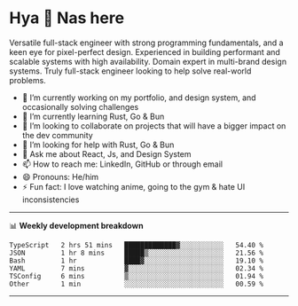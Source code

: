 # Hya 👋 Nas here

Versatile full-stack engineer with strong programming fundamentals, and a keen eye for pixel-perfect design. Experienced in building performant and scalable systems with high availability. Domain expert in multi-brand design systems. Truly full-stack engineer looking to help solve real-world problems.

- 🔭 I’m currently working on my portfolio, and design system, and occasionally solving challenges
- 🌱 I’m currently learning Rust, Go & Bun
- 👯 I’m looking to collaborate on projects that will have a bigger impact on the dev community
- 🤔 I’m looking for help with Rust, Go & Bun
- 💬 Ask me about React, Js, and Design System
- 📫 How to reach me: LinkedIn, GitHub or through email
- 😄 Pronouns: He/him
- ⚡ Fun fact: I love watching anime, going to the gym & hate UI inconsistencies

-------
📊 **Weekly development breakdown**
<!--START_SECTION:waka-->

```text
TypeScript   2 hrs 51 mins   █████████████▓░░░░░░░░░░░   54.40 %
JSON         1 hr 8 mins     █████▒░░░░░░░░░░░░░░░░░░░   21.56 %
Bash         1 hr            ████▓░░░░░░░░░░░░░░░░░░░░   19.10 %
YAML         7 mins          ▓░░░░░░░░░░░░░░░░░░░░░░░░   02.34 %
TSConfig     6 mins          ▒░░░░░░░░░░░░░░░░░░░░░░░░   01.94 %
Other        1 min           ░░░░░░░░░░░░░░░░░░░░░░░░░   00.59 %
```

<!--END_SECTION:waka-->
-------
